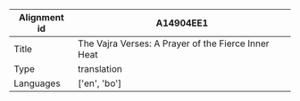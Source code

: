 |Alignment id | A14904EE1
| --- | --- 
|Title | The Vajra Verses: A Prayer of the Fierce Inner Heat 
|Type | translation
|Languages | ['en', 'bo']